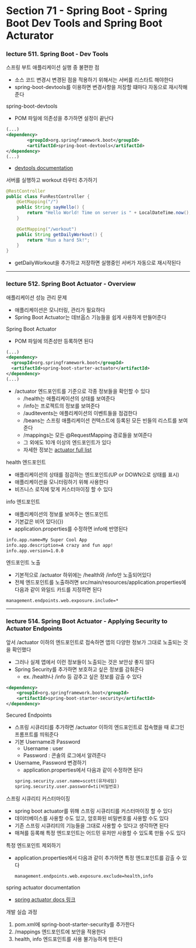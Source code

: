 # Section 71 - Spring Boot - Spring Boot Dev Tools and Spring Boot Acturator

### lecture 511. Spring Boot - Dev Tools

스프링 부트 애플리케이션 실행 중 불편한 점
* 소스 코드 변경시 변경된 점을 적용하기 위해서는 서버를 리스타트 해야한다
* spring-boot-devtools를 이용하면 변경사항을 저장할 떄마다 자동으로 재시작해준다

spring-boot-devtools
* POM 파일에 의존성을 추가하면 설정이 끝난다
```xml
(...)
<dependency>
		<groupId>org.springframework.boot</groupId>
		<artifactId>spring-boot-devtools</artifactId>
</dependency>
(...)
```
* [devtools documentation](www.luv2code.com/devtools-docs)

서버를 실행하고 workout 라우터 추가하기
```java
@RestController
public class FunRestController {
    @GetMapping("/")
    public String sayHello() {
    	return "Hello World! Time on server is " + LocalDateTime.now();
    }
    
    @GetMapping("/workout")
    public String getDailyWorkout() {
    	return "Run a hard 5k!";
    }
}
```
* getDailyWorkout을 추가하고 저장하면 실행중인 서버가 자동으로 재시작된다

---

### lecture 512. Spring Boot Actuator - Overview

애플리케이션 성능 관리 문제
* 애플리케이션은 모니터링, 관리가 필요하다
* Spring Boot Actuator는 데브옵스 기능들을 쉽게 사용하게 만들어준다

Spring Boot Actuator
* POM 파일에 의존성만 등록하면 된다
```xml
(...)
<dependency>
  <groupId>org.springframework.boot</groupId>
  <artifactId>spring-boot-starter-actuator</artifactId>
</dependency>
(...)
```
* /actuator 엔드포인트를 기준으로 각종 정보들을 확인할 수 있다
  - /health는 애플리케이션의 상태를 보여준다
  - /info는 프로젝트의 정보를 보여준다
  - /auditevents는 애플리케이션의 이벤트들을 점검한다
  - /beans는 스프링 애플리케이션 컨텍스트에 등록된 모든 빈들의 리스트를 보여준다
  - /mappings는 모든 @RequestMapping 경로들을 보여준다
  - 그 외에도 10개 이상의 엔드포인트가 있다
  - 자세한 정보는 [actuator full list](www.luv2code.com/actuator-endpoints)

health 엔드포인트
* 애플리케이션의 상태를 점검하는 엔드포인트(UP or DOWN으로 상태를 표시)
* 애플리케이션을 모니터링하기 위해 사용한다
* 비즈니스 로직에 맞게 커스터마이징 할 수 있다

info 엔드포인트
* 애플리케이션의 정보를 보여주는 엔드포인트
* 기본값은 비어 있다({})
* application.properties를 수정하면 info에 반영된다
```txt
info.app.name=My Super Cool App
info.app.description=A crazy and fun app!
info.app.version=1.0.0
```

엔드포인트 노출
* 기본적으로 /actuator 하위에는 /health와 /info만 노출되어있다
* 전체 엔드포인트를 노출하려면 src/main/resources/application.properties에 다음과 같이 와일드 카드를 지정하면 된다
```txt
management.endpoints.web.exposure.include=*
```

---

### lecture 514. Spring Boot Actuator - Applying Security to Actuator Endpoints

앞서 /actuator 이하의 엔드포인트로 접속하면 앱의 다양한 정보가 그대로 노출되는 것을 확인했다
* 그러나 실제 앱에서 이런 정보들이 노출되는 것은 보안상 좋지 않다
* Spring Security를 추가하면 보호하고 싶은 정보를 감춰준다
  - ex. /health나 /info 등 감추고 싶은 정보를 감출 수 있다

```xml
<dependency>
    <groupId>org.springframework.boot</groupId>
    <artifactId>spring-boot-starter-security</artifactId>
</dependency>
```

Secured Endpoints
* 스프링 시큐리티를 추가하면 /actuator 이하의 엔드포인트로 접속했을 때 로그인 프롬프트를 띄워준다
* 기본 Username과 Password
  - Username : user
  - Password : 콘솔의 로그에서 알려준다
* Username, Password 변경하기
  - application.properties에서 다음과 같이 수정하면 된다
  ```txt
  spring.security.user.name=scott(유저네임)
  spring.security.user.password=ti(비밀번호)
  ```

스프링 시큐리티 커스터마이징
* spring boot actuator를 위해 스프링 시큐리티를 커스터마이징 할 수 있다
* 데이터베이스를 사용할 수도 있고, 암호화된 비밀번호를 사용할 수도 있다
* 기존 스프링 시큐리티의 기능들을 그대로 사용할 수 있다고 생각하면 된다
* 매쳐를 등록해 특정 엔드포인트는 어드민 유저만 사용할 수 있도록 만들 수도 있다

특정 엔드포인트 제외하기
* application.properties에서 다음과 같이 추가하면 특정 엔드포인트를 감출 수 있다
  ```txt
  management.endpoints.web.exposure.exclude=health,info
  ```

spring actuator documentation
* [spring actuator docs 링크](www.luv2code.com/actuator-docs)

개발 실습 과정
1. pom.xml에 spring-boot-starter-security를 추가한다
2. /mappings 엔드포인트에 보안을 적용한다
3. health, info 엔드포인트를 사용 불가능하게 만든다